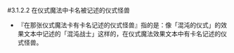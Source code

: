 #3.1.2.2        在仪式魔法中卡名被记述的仪式怪兽
* 『在那张仪式魔法卡有卡名记述的仪式怪兽』指的是：像「混沌的仪式」的效果文本中记述的「混沌战士」这样的，在仪式魔法效果文本中有卡名记述的仪式怪兽。